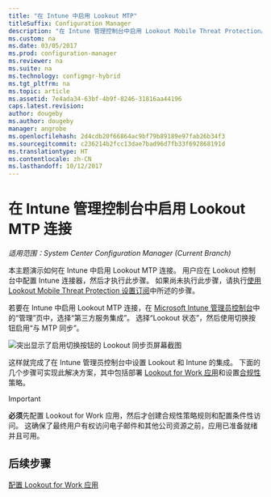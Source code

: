 ```yaml
---
title: "在 Intune 中启用 Lookout MTP"
titleSuffix: Configuration Manager
description: "在 Intune 管理控制台中启用 Lookout Mobile Threat Protection。"
ms.custom: na
ms.date: 03/05/2017
ms.prod: configuration-manager
ms.reviewer: na
ms.suite: na
ms.technology: configmgr-hybrid
ms.tgt_pltfrm: na
ms.topic: article
ms.assetid: 7e4ada34-63bf-4b9f-8246-31816aa44196
caps.latest.revision: 
author: dougeby
ms.author: dougeby
manager: angrobe
ms.openlocfilehash: 2d4cdb20f66864ac9bf79b89189e97fab26b34f3
ms.sourcegitcommit: c236214b2fcc13dae7bad96d7fb33f692868191d
ms.translationtype: HT
ms.contentlocale: zh-CN
ms.lasthandoff: 10/12/2017
---
```

# <a name="enable-lookout-mtp-connection-in-the-intune-admin-console"></a>在 Intune 管理控制台中启用 Lookout MTP 连接

*适用范围：System Center Configuration Manager (Current Branch)*

本主题演示如何在 Intune 中启用 Lookout MTP 连接。 用户应在 Lookout 控制台中配置 Intune 连接器，然后才执行此步骤。  如果尚未执行此步骤，请执行[使用 Lookout Mobile Threat Protection 设置订阅](set-up-your-subscription-with-lookout.md)中所述的步骤。

若要在 Intune 中启用 Lookout MTP 连接，在 [Microsoft Intune 管理员控制台](https://manage.microsoft.com)中的“管理”页中，选择“第三方服务集成”。 选择“Lookout 状态”，然后使用切换按钮启用“与 MTP 同步”。

![突出显示了启用切换按钮的 Lookout 同步页屏幕截图](media/lookout-intune-synchronization.png)

这样就完成了在 Intune 管理员控制台中设置 Lookout 和 Intune 的集成。  下面的几个步骤可实现此解决方案，其中包括部署 [Lookout for Work 应用](configure-and-deploy-lookout-for-work-apps.md)和设置[合规性](enable-device-threat-protection-rule-compliance-policy.md)策略。

>[!IMPORTANT]
> **必须**先配置 Lookout for Work 应用，然后才创建合规性策略规则和配置条件性访问。 这确保了最终用户有权访问电子邮件和其他公司资源之前，应用已准备就绪并且可用。

## <a name="next-steps"></a>后续步骤
[配置 Lookout for Work 应用](configure-and-deploy-lookout-for-work-apps.md)

